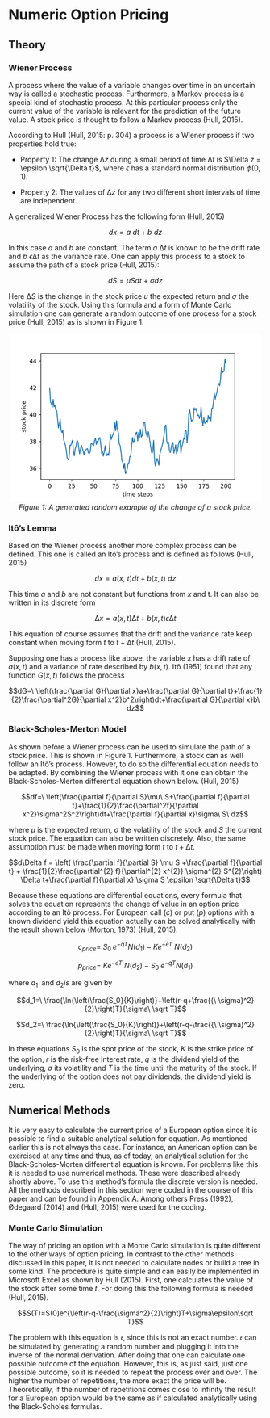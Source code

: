 # Numeric Option Pricing

## Theory 

### Wiener Process 
A process where the value of a variable changes over time in an uncertain way is called a stochastic process. Furthermore, a Markov process is a special kind of stochastic process. At this particular process only the current value of the variable is relevant for the prediction of the future value. A stock price is thought to follow a Markov process (Hull, 2015).

According to Hull (Hull, 2015: p. 304) a process is a Wiener process if two properties hold true: 

- Property 1: The change $∆z$ during a small period of time $∆t$ is $\Delta z = \epsilon \sqrt{\Delta t}$, where $\epsilon$ has a standard normal distribution $\phi(0,1)$.

- Property 2: 	The values of $∆z$ for any two different short intervals of time are independent. 

A generalized Wiener Process has the following form (Hull, 2015)

$$dx=a\ dt+b\ dz$$

In this case $a$ and $b$ are constant. The term $a\ ∆t$ is known to be the drift rate and $b\ \epsilon∆t$ as the variance rate. One can apply this process to a stock to assume the path of a stock price (Hull, 2015): 

$$dS=\mu Sdt+\sigma dz$$

Here $∆S$ is the change in the stock price $u$ the expected return and $\sigma$ the volatility of the stock. Using this formula and a form of Monte Carlo simulation one can generate a random outcome of one process for a stock price (Hull, 2015) as is shown in Figure 1. 

<p align="center">
    <img width="500" src="./zz_pictures_for_readme/picture_1.png" alt="Figure 3"><br>
    <em>
    Figure 1: A generated random example of the change of a stock price.
    </em>
</p>

### Itô’s Lemma 
Based on the Wiener process another more complex process can be defined. This one is called an Itô’s process and is defined as follows (Hull, 2015)

$$dx=a\left(x,\ t\right)dt+b\left(x,t\right)\ dz$$

This time $a$ and $b$ are not constant but functions from $x$ and t. It can also be written in its discrete form 

$$∆x=a(x,t) ∆t+b(x,t) ϵ∆t$$

This equation of course assumes that the drift and the variance rate keep constant when moving form $t$ to $t+∆t$ (Hull, 2015).

Supposing one has a process like above, the variable $x$ has a drift rate of $a(x,t)$ and a variance of rate described by $b(x,t)$. Itô (1951) found that any function $G(x,t)$ follows the process

$$dG=\ \left(\frac{\partial G}{\partial x}a+\frac{\partial G}{\partial t}+\frac{1}{2}\frac{\partial^2G}{\partial x^2}b^2\right)dt+\frac{\partial G}{\partial x}b\ dz$$

### Black-Scholes-Merton Model
As shown before a Wiener process can be used to simulate the path of a stock price. This is shown in Figure 1. Furthermore, a stock can as well follow an Itô’s process. However, to do so the differential equation needs to be adapted. By combining the Wiener process with it one can obtain the Black-Scholes-Merton differential equation shown below. (Hull, 2015)

$$df=\ \left(\frac{\partial f}{\partial S}\mu\ S+\frac{\partial f}{\partial t}+\frac{1}{2}\frac{\partial^2f}{\partial x^2}\sigma^2S^2\right)dt+\frac{\partial f}{\partial x}\sigma\ S\ dz$$

where $\mu$ is the expected return, $\sigma$ the volatility of the stock and $S$ the current stock price. The equation can also be written discretely. Also, the same assumption must be made when moving form $t$ to $t+∆t$.

$$d\Delta f = \left( \frac{\partial f}{\partial S} \mu S +\frac{\partial f}{\partial t} + \frac{1}{2}\frac{\partial^{2} f}{\partial^{2} x^{2}} \sigma^{2} S^{2}\right) \Delta t+\frac{\partial f}{\partial x} \sigma S \epsilon \sqrt{\Delta t}$$

Because these equations are differential equations, every formula that solves the equation represents the change of value in an option price according to an Itô process. For European call ($c$) or put ($p$) options with a known dividend yield this equation actually can be solved analytically with the result shown below (Morton, 1973) (Hull, 2015).

$$c_{price}=\ S_{0\ }e^{-qT}N\left(d_1\right)-Ke^{-eT}\ N(d_2)$$

$$p_{price}=\ {Ke^{-eT}\ N\left(d_2\right)-S}_{0\ }e^{-qT}N\left(d_1\right)$$

where $d_{1\ }$ and $d_2 is$ are given by

$$d_1=\ \frac{\ln{\left(\frac{S_0}{K}\right)}+\left(r-q+\frac{{\ \sigma}^2}{2}\right)T}{\sigma\ \sqrt T}$$

$$d_2=\ \frac{\ln{\left(\frac{S_0}{K}\right)}+\left(r-q-\frac{{\ \sigma}^2}{2}\right)T}{\sigma\ \sqrt T}$$

In these equations $S_0$ is the spot price of the stock, $K$ is the strike price of the option, $r$ is the risk-free interest rate, $q$ is the dividend yield of the underlying, $\sigma$ its volatility and $T$ is the time until the maturity of the stock. If the underlying of the option does not pay dividends, the dividend yield is zero. 

## Numerical Methods
It is very easy to calculate the current price of a European option since it is possible to find a suitable analytical solution for equation. As mentioned earlier this is not always the case. For instance, an American option can be exercised at any time and thus, as of today, an analytical solution for the Black-Scholes-Morten differential equation is known. For problems like this it is needed to use numerical methods. These were described already shortly above. To use this method’s formula the discrete version is needed. All the methods described in this section were coded in the course of this paper and can be found in Appendix A. Among others Press (1992), Ødegaard (2014) and (Hull, 2015) were used for the coding. 

### Monte Carlo Simulation
The way of pricing an option with a Monte Carlo simulation is quite different to the other ways of option pricing. In contrast to the other methods discussed in this paper, it is not needed to calculate nodes or build a tree in some kind. The procedure is quite simple and can easily be implemented in Microsoft Excel as shown by Hull (2015). First, one calculates the value of the stock after some time 𝑡. For doing this the following formula is needed (Hull, 2015).

$$S(T)=S(0)e^{\left(r-q-\frac{\sigma^2}{2}\right)T+\sigma\epsilon\sqrt T}$$

The problem with this equation is 𝜖, since this is not an exact number. 𝜖 can be simulated by generating a random number and plugging it into the inverse of the normal derivation. After doing that one can calculate one possible outcome of the equation. However, this is, as just said, just one possible outcome, so it is needed to repeat the process over and over. The higher the number of repetitions, the more exact the price will be. Theoretically, if the number of repetitions comes close to infinity the result for a European option would be the same as if calculated analytically using the Black-Scholes formulas.